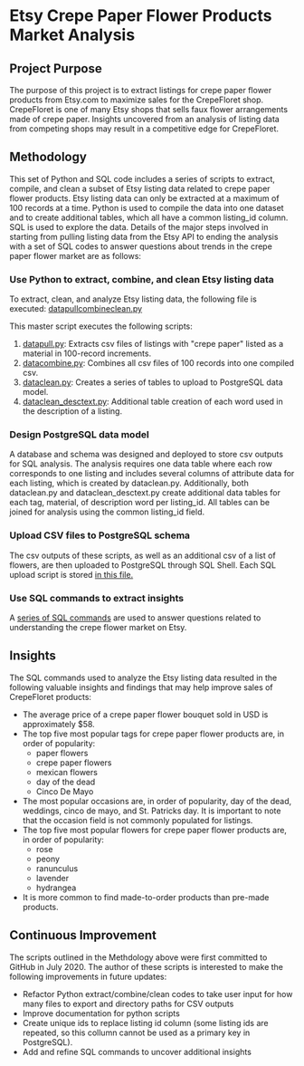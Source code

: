 # Etsy Crepe Paper Flower Products Market Analysis

## Project Purpose

The purpose of this project is to extract listings for crepe paper flower products from Etsy.com to maximize sales for the CrepeFloret shop. CrepeFloret is one of many Etsy shops that sells faux flower arrangements made of crepe paper. Insights uncovered from an analysis of listing data from competing shops may result in a competitive edge for CrepeFloret.

## Methodology

This set of Python and SQL code includes a series of scripts to extract, compile, and clean a subset of Etsy listing data related to crepe paper flower products. Etsy listing data can only be extracted at a maximum of 100 records at a time. Python is used to compile the data into one dataset and to create additional tables, which all have a common listing_id column. SQL is used to explore the data. Details of the major steps involved in starting from pulling listing data from the Etsy API to ending the analysis with a set of SQL codes to answer questions about trends in the crepe paper flower market are as follows:

### Use Python to extract, combine, and clean Etsy listing data

To extract, clean, and analyze Etsy listing data, the following file is executed: [datapullcombineclean.py](https://github.com/KristinaMFrazier/etsy_crepepaperflowers/blob/pflistings/datapullcombineclean.py)

This master script executes the following scripts:
1. [datapull.py](https://github.com/KristinaMFrazier/etsy_crepepaperflowers/blob/pflistings/datapull.py): Extracts csv files of listings with "crepe paper" listed as a material in 100-record increments.
2. [datacombine.py](https://github.com/KristinaMFrazier/etsy_crepepaperflowers/blob/pflistings/datacombine.py): Combines all csv files of 100 records into one compiled csv.
3. [dataclean.py](https://github.com/KristinaMFrazier/etsy_crepepaperflowers/blob/pflistings/dataclean.py): Creates a series of tables to upload to PostgreSQL data model.
4. [dataclean_desctext.py](https://github.com/KristinaMFrazier/etsy_crepepaperflowers/blob/pflistings/dataclean_desctext.py): Additional table creation of each word used in the description of a listing.

### Design PostgreSQL data model

A database and schema was designed and deployed to store csv outputs for SQL analysis. The analysis requires one data table where each row corresponds to one listing and includes several columns of attribute data for each listing, which is created by dataclean.py. Additionally, both dataclean.py and dataclean_desctext.py create additional data tables for each tag, material, of description word per listing_id. All tables can be joined for analysis using the common listing_id field.

### Upload CSV files to PostgreSQL schema

The csv outputs of these scripts, as well as an additional csv of a list of flowers, are then uploaded to PostgreSQL through SQL Shell. Each SQL upload script is stored [in this file.](https://github.com/KristinaMFrazier/etsy_crepepaperflowers/blob/pflistings/importdata_pf.sql)

### Use SQL commands to extract insights

A [series of SQL commands](https://github.com/KristinaMFrazier/etsy_crepepaperflowers/blob/pflistings/draftCPanalysis.sql) are used to answer questions related to understanding the crepe flower market on Etsy.

## Insights

The SQL commands used to analyze the Etsy listing data resulted in the following valuable insights and findings that may help improve sales of CrepeFloret products:
* The average price of a crepe paper flower bouquet sold in USD is approximately $58.
* The top five most popular tags for crepe paper flower products are, in order of popularity:
  * paper flowers
  * crepe paper flowers
  * mexican flowers
  * day of the dead
  * Cinco De Mayo
* The most popular occasions are, in order of popularity, day of the dead, weddings, cinco de mayo, and St. Patricks day. It is important to note that the occasion field is not commonly populated for listings.
* The top five most popular flowers for crepe paper flower products are, in order of popularity:
  * rose
  * peony
  * ranunculus
  * lavender
  * hydrangea
* It is more common to find made-to-order products than pre-made products.

## Continuous Improvement

The scripts outlined in the Methdology above were first committed to GitHub in July 2020. The author of these scripts is interested to make the following improvements in future updates:
* Refactor Python extract/combine/clean codes to take user input for how many files to export and directory paths for CSV outputs
* Improve documentation for python scripts
* Create unique ids to replace listing id column (some listing ids are repeated, so this collumn cannot be used as a primary key in PostgreSQL).
* Add and refine SQL commands to uncover additional insights
